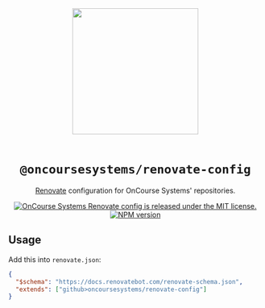 <div align="center">
  <img width="250" src="https://raw.githubusercontent.com/oncoursesystems/.github/master/assets/logo.jpg" />
  <br/><br/>

# `@oncoursesystems/renovate-config`

[Renovate](https://github.com/renovatebot/renovate) configuration for OnCourse Systems' repositories.

  <a href="https://github.com/oncoursesystems/renovate-config/blob/main/LICENSE">
    <img src="https://img.shields.io/badge/license-MIT-blue.svg" alt="OnCourse Systems Renovate config is released under the MIT license." />
  </a>
  <a href="https://www.npmjs.com/package/@oncoursesystems/renovate-config">
    <img src="https://img.shields.io/npm/v/@oncoursesystems/renovate-config.svg" alt="NPM version" />
  </a>
</div>

## Usage

Add this into `renovate.json`:

```json
{
  "$schema": "https://docs.renovatebot.com/renovate-schema.json",
  "extends": ["github>oncoursesystems/renovate-config"]
}
```
